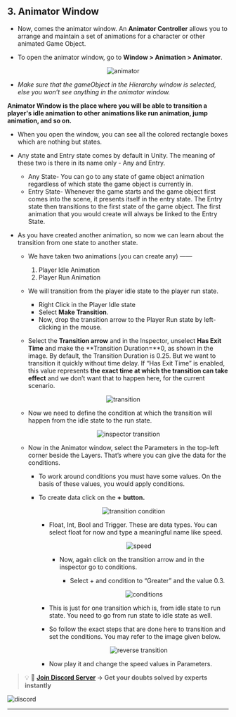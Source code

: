 ## 3. Animator Window

- Now, comes the animator window. An **Animator Controller** allows you to arrange and maintain a set of animations for a character or other animated Game Object.
- To open the animator window, go to **Window > Animation > Animator**.
    
    
    <p align="center">
        <img alt="animator" src="./Image/animator.png">
    </p>

- *Make sure that the gameObject in the Hierarchy window is selected, else you won’t see anything in the animator window.*

**Animator Window is the place where you will be able to transition a player's idle animation to other animations like run animation, jump animation, and so on.** 

- When you open the window, you can see all the colored rectangle boxes which are nothing but states.
- Any state and Entry state comes by default in Unity. The meaning of these two is there in its name only - Any and Entry.
    - Any State- You can go to any state of game object animation regardless of which state the game object is currently in.
    - Entry State- Whenever the game starts and the game object first comes into the scene, it presents itself in the entry state. The Entry state then transitions to the first state of the game object. The first animation that you would create will always be linked to the Entry State.
- As you have created another animation, so now we can learn about the transition from one state to another state.
    - We have taken two animations (you can create any) ——
        1. Player Idle Animation
        2. Player Run Animation
    
     
    
    - We will transition from the player idle state to the player run state.
        - Right Click in the Player Idle state
        - Select **Make Transition**.
        - Now, drop the transition arrow to the Player Run state by left-clicking in the mouse.
    - Select the **Transition arrow** and in the Inspector, unselect **Has Exit Time** and make the **Transition Duration=**0, as shown in the image. By default, the Transition Duration is 0.25. But we want to transition it quickly without time delay. If “Has Exit Time” is enabled, this value represents **the exact time at which the transition can take effect** and we don’t want that to happen here, for the current scenario.
    

    <p align="center">
            <img alt="transition" src="./Image/transition.png">
    </p>
    
    - Now we need to define the condition at which the transition will happen from the idle state to the run state.
        
        
        

        <p align="center">
                <img alt="inspector transition" src="./Image/inspector_Transition.png">
        </p>
    - Now in the Animator window, select the Parameters in the top-left corner beside the Layers. That’s where you can give the data for the conditions.
        - To work around conditions you must have some values. On the basis of these values, you would apply conditions.
        - To create data click on the **+** **button.**
            
            <p align="center">
                <img alt="transition condition" src="./Image/tcondition.png">
            </p>
                        
            - Float, Int, Bool and Trigger. These are data types. You can select float for now and type a meaningful name like speed.
                
                
                <p align="center">
                    <img alt="speed" src="./Image/speed.png">
                </p>

                - Now, again click on the transition arrow and in the inspector go to conditions.
                    - Select + and condition to “Greater” and the value 0.3.
                 

                    <p align="center">
                        <img alt="conditions" src="./Image/conditions.png">
                    </p>
                    
            - This is just for one transition which is, from idle state to run state. You need to go from run state to idle state as well.
            - So follow the exact steps that are done here to transition and set the conditions. You may refer to the image given below.
                
        

                <p align="center">
                    <img alt="reverse transition" src="./Image/reversetransition.png">
                </p>
                
            - Now play it and change the speed values in Parameters.




<aside>

> 💡 🚀 **[Join Discord Server](https://discord.gg/J5zDscnzms) → Get your doubts solved by experts instantly**

</aside>

![discord](./Image/discord.png)

---